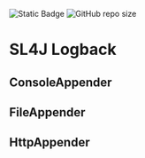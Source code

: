 ![Static Badge](https://img.shields.io/badge/author-javiergs-orange)
![GitHub repo size](https://img.shields.io/github/repo-size/CSC3100/Tool-Logging)

# SL4J Logback

## ConsoleAppender

## FileAppender

## HttpAppender
